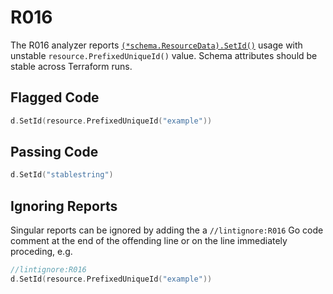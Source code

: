 # R016

The R016 analyzer reports [`(*schema.ResourceData).SetId()`](https://godoc.org/github.com/hashicorp/terraform-plugin-sdk/v2/helper/schema#ResourceData.Set) usage with unstable `resource.PrefixedUniqueId()` value. Schema attributes should be stable across Terraform runs.

## Flagged Code

```go
d.SetId(resource.PrefixedUniqueId("example"))
```

## Passing Code

```go
d.SetId("stablestring")
```

## Ignoring Reports

Singular reports can be ignored by adding the a `//lintignore:R016` Go code comment at the end of the offending line or on the line immediately proceding, e.g.

```go
//lintignore:R016
d.SetId(resource.PrefixedUniqueId("example"))
```

